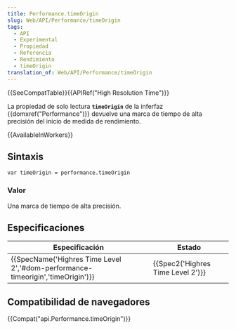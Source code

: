 ```yaml
---
title: Performance.timeOrigin
slug: Web/API/Performance/timeOrigin
tags:
  - API
  - Experimental
  - Propiedad
  - Referencia
  - Rendimiento
  - timeOrigin
translation_of: Web/API/Performance/timeOrigin
---
```

{{SeeCompatTable}}{{APIRef("High Resolution Time")}}

La propiedad de solo lectura **`timeOrigin`** de la inferfaz {{domxref("Performance")}} devuelve una marca de tiempo de alta precisión del inicio de medida de rendimiento.

{{AvailableInWorkers}}

## Sintaxis

```
var timeOrigin = performance.timeOrigin
```

### Valor

Una marca de tiempo de alta precisión.

## Especificaciones

| Especificación                                                                                           | Estado                                       |
| -------------------------------------------------------------------------------------------------------- | -------------------------------------------- |
| {{SpecName('Highres Time Level 2','#dom-performance-timeorigin','timeOrigin')}} | {{Spec2('Highres Time Level 2')}} |

## Compatibilidad de navegadores

{{Compat("api.Performance.timeOrigin")}}
